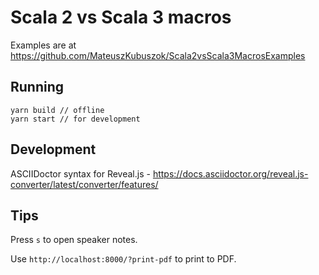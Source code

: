 # Scala 2 vs Scala 3 macros

Examples are at https://github.com/MateuszKubuszok/Scala2vsScala3MacrosExamples

## Running

```
yarn build // offline
yarn start // for development
```

## Development

ASCIIDoctor syntax for Reveal.js - https://docs.asciidoctor.org/reveal.js-converter/latest/converter/features/

## Tips

Press `s` to open speaker notes.

Use `http://localhost:8000/?print-pdf` to print to PDF.
